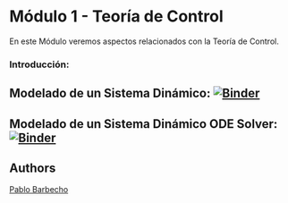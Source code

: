 
# Módulo 1 - Teoría de Control
<p align="justify">
En este Módulo veremos aspectos relacionados con la Teoría de Control.
</p>


### Introducción:

## Modelado de un Sistema Dinámico: [![Binder](https://mybinder.org/badge_logo.svg)](https://mybinder.org/v2/gh/Pbarbecho/Curso_Python.git/main?labpath=/control/ejercicios/1st_order_dynamic_system.ipynb)

## Modelado de un Sistema Dinámico ODE Solver: [![Binder](https://mybinder.org/badge_logo.svg)](https://mybinder.org/v2/gh/Pbarbecho/Curso_Python.git/main?labpath=/control/ejercicios/ode_solver.ipynb)


## Authors ##
[Pablo Barbecho](https://www.pbarbecho.com)
